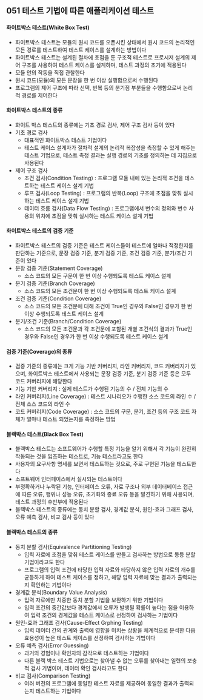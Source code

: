 ## 051 테스트 기법에 따른 애플리케이션 테스트

#### 화이트박스 테스트(White Box Test)

- 화이트박스 테스트는 모듈의 원시 코드를 오픈시킨 상태에서 원시 코드의 논리적인 모든 경로를 테스트하여 테스트 케이스를 설계하는 방법이다
- 화이트박스 테스트는 설계된 절차에 초점을 둔 구조적 테스트로 프로시저 설계의 제어 구조를 사용하여 테스트 케이스를 설계하며, 테스트 과정의 초기에 적용된다
- 모듈 안의 작동을 직접 관찰한다
- 원시 코드(모듈)의 모든 문장을 한 번 이상 실행함으로써 수행된다
- 프로그램의 제어 구조에 따라 선택, 반복 등의 분기점 부분들을 수행함으로써 논리적 경로를 제어한다



#### 화이트박스 테스트의 종류

- 화이트 박스 테스트의 종류에는 기초 경로 검사, 제어 구조 검사 등이 있다
- 기초 경로 검사
  - 대표적인 화이트박스 테스트 기법이다
  - 테스트 케이스 설계자가 절차적 설계의 논리적 복잡성을 측정할 수 있게 해주는 테스트 기법으로, 테스트 측정 결과는 실행 경로의 기초를 정의하는 데 지침으로 사용된다
- 제어 구조 검사
  - 조건 검사(Condition Testing) : 프로그램 모듈 내에 있는 논리적 조건을 테스트하는 테스트 케이스 설계 기법
  - 루프 검사(Loop Testing) : 프로그램의 반복(Loop) 구조에 초점을 맞춰 실시하는 테스트 케이스 설계 기법
  - 데이터 흐름 검사(Data Flow Testing) : 프로그램에서 변수의 정의와 변수 사용의 위치에 초점을 맞춰 실시하는 테스트 케이스 설계 기법



#### 화이트박스 테스트의 검증 기준

- 화이트박스 테스트의 검증 기준은 테스트 케이스들이 테스트에 얼마나 적정한지를 판단하는 기준으로, 문장 검증 기준, 분기 검증 기준, 조건 검증 기준, 분기/조건 기준이 있다
- 문장 검증 기준(Statement Coverage)
  - 소스 코드의 모든 구문이 한 번 이상 수행되도록 테스트 케이스 설계
- 분기 검증 기준(Branch Coverage)
  - 소스 코드의 모든 조건문이 한 번 이상 수행되도록 테스트 케이스 설계
- 조건 검증 기준(Condition Coverage)
  - 소스 코드의 모든 조건문에 대해 조건이 True인 경우와 False인 경우가 한 번 이상 수행되도록 테스트 케이스 설계
- 분기/조건 기준(Branch/Condition Coverage)
  - 소스 코드의 모든 조건문과 각 조건문에 포함된 개별 조건식의 결과가 True인 경우와 False인 경우가 한 번 이상 수행되도록 테스트 케이스 설계



#### 검증 기준(Coverage)의 종류

- 검증 기준의 종류에는 크게 기능 기반 커버리지, 라인 커버리지, 코드 커버리지가 있으며, 화이트박스 테스트에서 사용되는 문장 검증 기준, 분기 검증 기준 등은 모두 코드 커버리지에 해당한다
- 기능 기반 커버리지 : 실제 테스트가 수행된 기능의 수 / 전체 기능의 수
- 라인 커버리지(Line Coverage) : 테스트 시나리오가 수행한 소스 코드의 라인 수 / 전체 소스 코드의 라인 수
- 코드 커버리지(Code Coverage) : 소스 코드의 구문, 분기, 조건 등의 구조 코드 자체가 얼마나 테스트 되었는지를 측정하는 방법



#### 블랙박스 테스트(Black Box Test)

- 블랙박스 테스트는 소프트웨어가 수행할 특정 기능을 알기 위해서 각 기능이 완전히 작동되는 것을 입즈하는 테스트로, 기능 테스트라고도 한다
- 사용자의 요구사항 명세를 보면서 테스트하는 것으로, 주로 구현된 기능을 테스트한다
- 소프트웨어 인터페이스에서 실시되는 테스트이다
- 부정확하거나 누락된 기능, 인터페이스 오류, 자료 구조나 외부 데이터베이스 접근에 따른 오류, 행위나 성능 오류, 초기화와 종료 오류 등을 발견하기 위해 사용되며, 테스트 과정의 후반부에 적용된다
- 블랙박스 테스트의 종류에는 동치 분할 검사, 경계값 분석, 원인-효과 그래프 검사, 오류 예측 검사, 비교 검사 등이 있다



#### 블랙박스 테스트의 종류

- 동치 분할 검사(Equivalence Partitioning Testing)
  - 입력 자료에 초점을 맞춰 테스트 케이스를 만들고 검사하는 방법으로 동등 분할 기법이라고도 한다
  - 프로그램의 입력 조건에 타당한 입력 자료와 타당하지 않은 입력 자료의 개수를 균등하게 하여 테스트 케이스를 정하고, 해당 입력 자료에 맞는 결과가 출력되는지 확인하는 기법이다
- 경계값 분석(Boundary Value Analysis)
  - 입력 자료에만 치중한 동치 분할 기법을 보완하기 위한 기법이다
  - 입력 조건의 중간값보다 경계값에서 오류가 발생될 확률이 높다는 점을 이용하여 입력 조건의 경계값을 테스트 케이스로 선정하여 검사하는 기법이다
- 원인-효과 그래프 검사(Cause-Effect Grphing Testing)
  - 입력 데이터 간의 관계와 출력에 영향을 미치는 상황을 체계적으로 분석한 다음 효용성이 높은 테스트 케이스를 선정하여 검사하는 기법이다
- 오류 예측 검사(Error Guessing)
  - 과거의 경험이나 확인자의 감각으로 테스트하는 기법이다
  - 다른 블랙 박스 테스트 기법으로는 찾아낼 수 없는 오류를 찾아내는 일련의 보충적 검사 기법이며, 데이터 확인 검사라고도 한다
- 비교 검사(Comparison Testing)
  - 여러 버전의 프로그램에 동일한 테스트 자료를 제공하여 동일한 결과가 출력되는지 테스트하는 기법이다